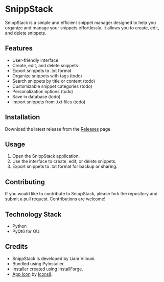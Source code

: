 # SnippStack

SnippStack is a simple and efficient snippet manager designed to help you organize and manage your snippets effortlessly. It allows you to create, edit, and delete snippets.

## Features
- User-friendly interface
- Create, edit, and delete snippets
- Export snippets to .txt format
- Organize snippets with tags (todo)
- Search snippets by title or content (todo)
- Customizable snippet categories (todo)
- Personalization options (todo)
- Save in database (todo)
- Import snippets from .txt files (todo)

## Installation
Download the latest release from the [Releases](https://github.com/LiamVilbuni/SnippStack/releases) page.

## Usage
1. Open the SnippStack application.
2. Use the interface to create, edit, or delete snippets.
3. Export snippets to .txt format for backup or sharing.

## Contributing
If you would like to contribute to SnippStack, please fork the repository and submit a pull request. Contributions are welcome!

## Technology Stack
- Python
- PyQt6 for GUI

## Credits
- SnippStack is developed by Liam Vilbuni.
- Bundled using PyInstaller.
- Installer created using InstallForge.
- [App Icon](https://icons8.com/icon/dUwwXISWKEtk/html-tag) by [Icons8](https://icons8.com).
